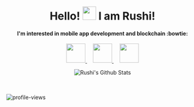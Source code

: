 <p align="center">
  <h1 align="center">Hello! <img src="https://github.com/TheDudeThatCode/TheDudeThatCode/blob/master/Assets/Hi.gif" width="35px"> I am Rushi! </h1>
</p>




<h4 align="center">
    <b> I'm interested in mobile app development and blockchain :bowtie: </b>
</h4>


<p align="center">
  
  <a title="Email" href="mailto:rushiraval0@gmail.com">
    <img src="https://cdn4.iconfinder.com/data/icons/social-media-and-logos-11/32/Logo_Gmail_envelope_letter_email-512.png" width="50" height="50" />
  </a>
  &nbsp;
  &nbsp;
  
  <a title="LinkedIn" href="https://www.linkedin.com/in/rushiraval0/">
    <img src="https://cdn0.iconfinder.com/data/icons/free-social-media-set/24/discord-256.png](https://cdn1.iconfinder.com/data/icons/social-media-rounded-corners/512/Rounded_Linkedin2_svg-512.png" width="50" height="50" />
  </a>
  &nbsp;
  &nbsp;
  
  <a title="Instagram" href="https://www.instagram.com/rusy.07/">
    <img src="https://cdn2.iconfinder.com/data/icons/social-icons-33/128/Instagram-256.png" width="50" height="50" />
  </a>
</p>

<p align="center">
    <img align="center" alt="Rushi's Github Stats" src="https://github-readme-streak-stats.herokuapp.com/?user=rushiraval0&theme=tokyonight_duo" />
</p>
<br>
<br>
<img src="https://komarev.com/ghpvc/?username=rushiraval0&color=blueviolet&style=flat-square" alt="profile-views">
